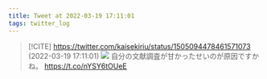 ```yaml
---
title: Tweet at 2022-03-19 17:11:01
tags: twitter_log
---
```


> [!CITE] https://twitter.com/kaisekiriu/status/1505094478461571073 (2022-03-19 17:11:01)
> ![](https://twitter.com/kaisekiriu/status/1505094478461571073)
> 自分の文献調査が甘かったせいのが原因ですかね。
> https://t.co/nYSY6tOUeE
